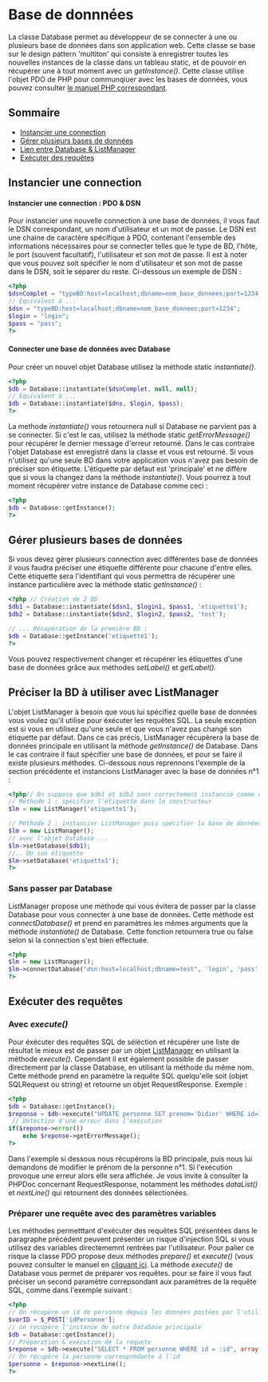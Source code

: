 # Base de donnnées

La classe Database permet au développeur de se connecter à une ou plusieurs base de données dans son application web. Cette classe se base sur le design pattern 'multiton' qui consiste à enregistrer toutes les nouvelles instances de la classe dans un tableau static, et de pouvoir en récupérer une à tout moment avec un *getInstance()*.
Cette classe utilise l'objet PDO de PHP pour communqiuer avec les bases de données, vous pouvez consulter [le manuel PHP correspondant](http://php.net/manual/fr/book.pdo.php).

## Sommaire
	
  * [Instancier une connection](#instantiate)
  * [Gérer plusieurs bases de données](#plusieursBD)
  * [Lien entre Database & ListManager](#listManager)
  * [Exécuter des requêtes](#execute)

## <a name="instantiate"></a>Instancier une connection

#### Instancier une connection : PDO & DSN

Pour instancier une nouvelle connection à une base de données, il vous faut le DSN correspondant, un nom d'utilisateur et un mot de passe. Le DSN est une chaine de caractère spécifique à PDO, contenant l'ensemble des informations nécessaires pour se connecter telles que le type de BD, l'hôte, le port (souvent facultatif), l'utilisateur et son mot de passe.
Il est à noter que vous pouvez soit spécifier le nom d'utilisateur et son mot de passe dans le DSN, soit le séparer du reste. Ci-dessous un exemple de DSN :
```php
<?php
$dsnComplet = "typeBD:host=localhost;dbname=nom_base_donnees;port=1234;user=login;passwd=pass";
// Equivalent à ...
$dsn = "typeBD:host=localhost;dbname=nom_base_donnees;port=1234";
$login = "login";
$pass = "pass";
?>
```

#### Connecter une base de données avec Database

Pour créer un nouvel objet Database utilisez la méthode static *instantiate()*.
```php
<?php
$db = Database::instantiate($dsnComplet, null, null);
// Equivalent à ...
$db = Database::instantiate($dns, $login, $pass);
?>
```
La methode *instantiate()* vous retournera null si Database ne parvient pas à se connecter. Si c'est le cas, utilisez la méthode static *getErrorMessage()* pour récupérer le dernier message d'erreur retourné.
Dans le cas contraire l'objet Database est enregistré dans la classe et vous est retourné. Si vous n'utilisez qu'une seule BD dans votre application vous n'avez pas besoin de préciser son étiquette. L'étiquette par défaut est 'principale' et ne diffère que si vous la changez dans la méthode *instantiate()*.
Vous pourrez à tout moment récupérer votre instance de Database comme ceci :
```php
<?php
$db = Database::getInstance();
?>
```

## <a name="plusieursBD"></a>Gérer plusieurs bases de données

Si vous devez gérer plusieurs connection avec différentes base de données il vous faudra préciser une étiquette différente pour chacune d'entre elles. Cette étiquette sera l'identifiant qui vous permettra de récupérer une instance particulière avec la méthode static *getInstance()* :
```php
<?php // Création de 2 BD
$db1 = Database::instantiate($dsn1, $login1, $pass1, 'etiquette1');
$db2 = Database::instantiate($dsn2, $login2, $pass2, 'test');

// ... Récupération de la première BD :
$db = Database::getInstance('etiquette1');
?>
```
Vous pouvez respectivement changer et récupérer les étiquettes d'une base de données grâce aux méthodes *setLabel()* et *getLabel()*.

## <a name="listManager"></a>Préciser la BD à utiliser avec ListManager

L'objet ListManager à besoin que vous lui spécifiez quelle base de données vous voulez qu'il utilise pour éxécuter les requêtes SQL. La seule exception est si vous en utilisez qu'une seule et que vous n'avez pas changé son étiquette par défaut. Dans ce cas précis, ListManager récupèrera la base de données principale en utilisant la méthode *getInstance()* de Database.
Dans le cas contraire il faut spécifier une base de données, et pour se faire il existe plusieurs méthodes. Ci-dessous nous reprennons l'exemple de la section précédente et instancions ListManager avec la base de données n°1 :
```php
<?php// On suppose que $db1 et $db2 sont correctement instancié comme dans la secton précédente
// Méthode 1 : spécifier l'étiquette dans le constructeur
$lm = new ListManager('etiquette1');

// Méthode 2 : instancier ListManager puis spécifier la base de données après
$lm = new ListManager();
// avec l'objet Database ...
$lm->setDatabase($db1);
//.. OU son étiquette
$lm->setDatabase('etiquette1');
?>
```

### Sans passer par Database

ListManager propose une méthode qui vous évitera de passer par la classe Database pour vous connecter à une base de données. Cette méthode est *connectDatabase()* et prend en paramètres les mêmes arguments que la méthode *instantiate()* de Database. Cette fonction retournera true ou false selon si la connection s'est bien effectuée.
```php
<?php
$lm = new ListManager();
$lm->connectDatabase("dsn:host=localhost;dbname=test", 'login', 'pass', 'etiquette');
?>
```

## <a name="execute"></a>Exécuter des requêtes

### Avec *execute()*

Pour éxécuter des requêtes SQL de séléction et récupérer une liste de résultat le mieux est de passer par un objet [ListManager](ListManager) en utilisant la méthode *execute()*. Cependant il est également possible de passer directement par la classe Database, en utilisant la méthode du même nom. Cette méthode prend en paramètre la requête SQL quelqu'elle soit (objet SQLRequest ou string) et retourne un objet RequestResponse.
Exemple :
```php
<?php
$db = Database::getInstance();
$reponse = $db->execute("UPDATE personne SET prenom='Didier' WHERE id=1 ;");
 // Détection d'une erreur dans l'exécution
if($reponse->error())
	echo $reponse->getErrorMessage();
?>
```
Dans l'exemple si dessous nous récupérons la BD principale, puis nous lui demandons de modifier le prénom de la personne n°1. Si l'exécution provoque une erreur alors elle sera affichée. Je vous invite à consulter la PHPDoc concernant RequestResponse, notamment les méthodes *dataList()* et *nextLine()* qui retournent des données sélectionées.

### Préparer une requête avec des paramètres variables

Les méthodes permetttant d'exécuter des requêtes SQL présentées dans le paragraphe précédent peuvent présenter un risque d'injection SQL si vous utilisez des variables directememnt rentrées par l'utilisateur.
Pour palier ce risque la classe PDO propose deux méthodes *prepare()* et *execute()* (vous pouvez consulter le manuel en [cliquant ici](http://php.net/manual/fr/pdo.prepare.php).
La méthode *execute()* de Database vous permet de préparer vos requêtes. pour se faire il vous faut préciser un second paramètre correpsondant aux paramètres de la requête SQL, comme dans l'exemple suivant :
```php
<?php
// On récupère un id de personne depuis les données postées par l'utilisateur
$varID = $_POST['idPersonne'];
// on récupère l'instance de notre Database principale
$db = Database::getInstance();
// Préparation & exécution de la requete
$reponse = $db->execute("SELECT * FROM personne WHERE id = :id", array(':id' => $varID));
// On récupère la personne correspondante à l'id
$personne = $reponse->nextLine();
?>
```